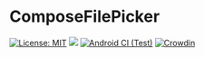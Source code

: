 # ComposeFilePicker
[![License: MIT](https://img.shields.io/badge/License-MIT-yellow.svg)](https://opensource.org/licenses/MIT)
[![](https://jitpack.io/v/jing332/ComposeFilePicker.svg)](https://jitpack.io/#jing332/ComposeFilePicker)
[![Android CI (Test)](https://github.com/jing332/ComposeFilePicker/actions/workflows/build.yml/badge.svg)](https://github.com/jing332/ComposeFilePicker/actions/workflows/build.yml)
[![Crowdin](https://badges.crowdin.net/file-picker/localized.svg)](https://crowdin.com/project/file-picker)

